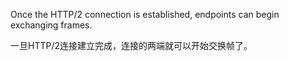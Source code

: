 Once the HTTP/2 connection is established, endpoints can begin exchanging frames.

一旦HTTP/2连接建立完成，连接的两端就可以开始交换帧了。
